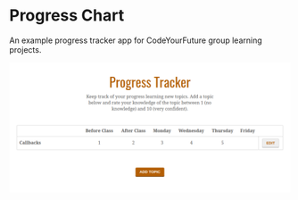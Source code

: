 # Progress Chart

An example progress tracker app for CodeYourFuture group learning projects.

![Screenshot of starting point](screenshot.png)
